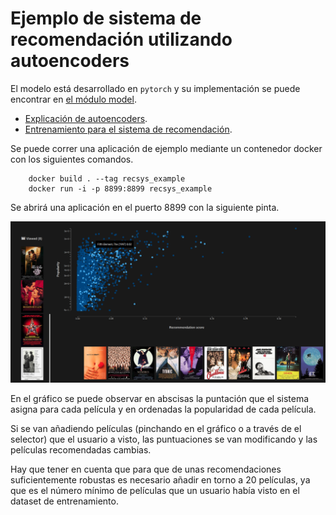 # Ejemplo de sistema de recomendación utilizando autoencoders

El modelo está desarrollado en `pytorch` y su implementación se puede encontrar
en [el módulo model](model).

* [Explicación de autoencoders](Autoencoders.ipynb).
* [Entrenamiento para el sistema de recomendación](Entrenamiento.ipynb).

Se puede correr una aplicación de ejemplo mediante un contenedor docker con
los siguientes comandos.

```
    docker build . --tag recsys_example
    docker run -i -p 8899:8899 recsys_example
```

Se abrirá una aplicación en el puerto 8899 con la siguiente pinta.

![](static/screen_cap.png)

En el gráfico se puede observar en abscisas la puntación que el sistema asigna
para cada película y en ordenadas la popularidad de cada película.

Si se van añadiendo películas (pinchando en el gráfico o a través de el selector)
que el usuario a visto, las puntuaciones se van modificando y las películas
recomendadas cambias.

Hay que tener en cuenta que para que de unas recomendaciones suficientemente
robustas es necesario añadir en torno a 20 películas, ya que es el número mínimo
de películas que un usuario había visto en el dataset de entrenamiento.